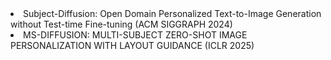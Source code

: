 <li>Subject-Diffusion: Open Domain Personalized Text-to-Image Generation without Test-time Fine-tuning (ACM SIGGRAPH 2024)
<li>MS-DIFFUSION: MULTI-SUBJECT ZERO-SHOT IMAGE PERSONALIZATION WITH LAYOUT GUIDANCE (ICLR 2025)
